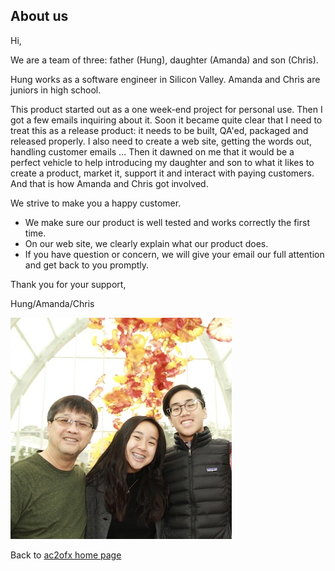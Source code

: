 ## About us

Hi,

We are a team of three: father (Hung), daughter (Amanda) and son (Chris).

Hung works as a software engineer in Silicon Valley. Amanda and Chris are juniors in high school.

This product started out as a one week-end project for personal use.
Then I got a few emails inquiring about it. Soon it became quite clear that I need to treat this as a release product: 
it needs to be built, QA'ed, packaged and released properly. I also need to create a web site, getting the words out,
handling customer emails ... Then it dawned on me that it would be a perfect vehicle to help introducing my
daughter and son to what it likes to create a product, market it, support it and interact with paying customers. 
And that is how Amanda and Chris got involved.

We strive to make you a happy customer.

* We make sure our product is well tested and works correctly the first time.
* On our web site, we clearly explain what our product does.
* If you have question or concern, we will give your email our full attention and get back to you promptly.

Thank you for your support,

Hung/Amanda/Chris

![Image of Hung/Amanda/Chris](about.jpg)

Back to [ac2ofx home page](/ac2ofx/)
